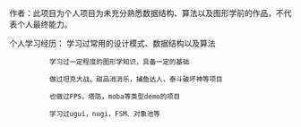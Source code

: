 作者：此项目为个人项目为未充分熟悉数据结构、算法以及图形学前的作品，不代表个人最终能力。
	

个人学习经历：
              学习过常用的设计模式、数据结构以及算法
			  
			  学习过一定程度的图形学知识，具备一定的基础
			  
              做过坦克大战、甜品消消乐，捕鱼达人，泰斗破坏神等项目

              也做过FPS，塔防，moba等类型demo的项目
			  
			  学习过ugui，nugi，FSM、对象池等
			  
			  
			   
	  
	  